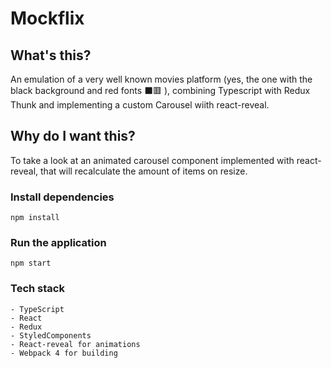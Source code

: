 # Mockflix

## What's this?

An emulation of a very well known movies platform (yes, the one with the black background and red fonts :black_large_square::red_square: ), combining Typescript with Redux Thunk and implementing a custom Carousel wiith react-reveal.

## Why do I want this?
To take a look at an animated carousel component implemented with react-reveal, that will recalculate the amount of items on resize.

### Install dependencies
```
npm install
```

### Run the application
```
npm start
```

### Tech stack
```
- TypeScript
- React
- Redux
- StyledComponents
- React-reveal for animations
- Webpack 4 for building
```

